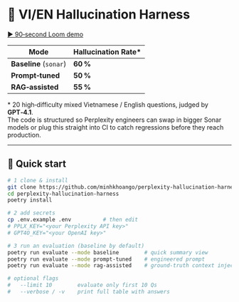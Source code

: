 # 🎯 VI/EN Hallucination Harness

[▶ 90‑second Loom demo](https://www.loom.com/share/5bdfbfba770a4574bff589c56d3ec417?sid=3d66ecea-2c81-462e-b1ab-06af4e2deb7d)

| Mode             | Hallucination Rate* |
|------------------|---------------------|
| **Baseline** (`sonar`)        | **60 %** |
| **Prompt‑tuned**             | **50 %** |
| **RAG‑assisted**             | **55 %** |

\* 20 high‑difficulty mixed Vietnamese / English questions, judged by **GPT‑4.1**.  
The code is structured so Perplexity engineers can swap in bigger Sonar models or plug this straight into CI to catch regressions before they reach production.

---

## 🚀 Quick start

```bash
# 1 clone & install
git clone https://github.com/minhkhoango/perplexity-hallucination-harness.git
cd perplexity-hallucination-harness
poetry install

# 2 add secrets
cp .env.example .env          # then edit
# PPLX_KEY="<your Perplexity API key>"
# GPT4O_KEY="<your OpenAI key>"

# 3 run an evaluation (baseline by default)
poetry run evaluate --mode baseline        # quick summary view
poetry run evaluate --mode prompt-tuned    # engineered prompt
poetry run evaluate --mode rag-assisted    # ground‑truth context injected

# optional flags
#   --limit 10        evaluate only first 10 Qs
#   --verbose / -v    print full table with answers
